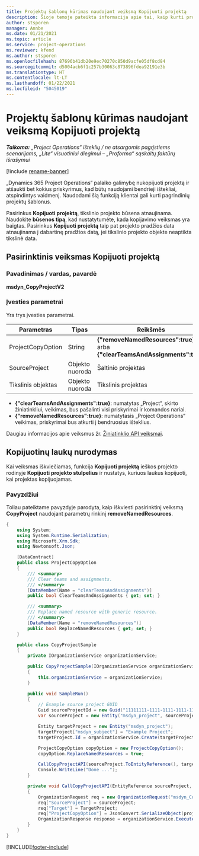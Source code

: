```yaml
---
title: Projektų šablonų kūrimas naudojant veiksmą Kopijuoti projektą
description: Šioje temoje pateikta informacija apie tai, kaip kurti projektų šablonus naudojant pasirinktinį veiksmą Kopijuoti projektą.
author: stsporen
manager: Annbe
ms.date: 01/21/2021
ms.topic: article
ms.service: project-operations
ms.reviewer: kfend
ms.author: stsporen
ms.openlocfilehash: 87696b41db20e9ec70270c850d9acfe05df8cd84
ms.sourcegitcommit: d5004acb6f1c257b30063c873896fdea92191e3b
ms.translationtype: HT
ms.contentlocale: lt-LT
ms.lasthandoff: 01/22/2021
ms.locfileid: "5045019"
---
```

# <a name="develop-project-templates-with-copy-project"></a>Projektų šablonų kūrimas naudojant veiksmą Kopijuoti projektą

_**Taikoma:** „Project Operations“ išteklių / ne atsargomis pagrįstiems scenarijams, „Lite“ visuotiniui diegimui – „Proforma“ sąskaitų faktūrų išrašymui_

[!include [rename-banner](~/includes/cc-data-platform-banner.md)]

„Dynamics 365 Project Operations“ palaiko galimybę nukopijuoti projektą ir atšaukti bet kokius priskyrimus, kad būtų naudojami bendrieji ištekliai, atspindintys vaidmenį. Naudodami šią funkciją klientai gali kurti pagrindinių projektų šablonus.

Pasirinkus **Kopijuoti projektą**, tikslinio projekto būsena atnaujinama. Naudokite **būsenos tipą**, kad nustatytumėte, kada kopijavimo veiksmas yra baigtas. Pasirinkus **Kopijuoti projektą** taip pat projekto pradžios data atnaujinama į dabartinę pradžios datą, jei tikslinio projekto objekte neaptikta tikslinė data.

## <a name="copy-project-custom-action"></a>Pasirinktinis veiksmas Kopijuoti projektą 

### <a name="name"></a>Pavadinimas / vardas, pavardė 

**msdyn_CopyProjectV2**

### <a name="input-parameters"></a>Įvesties parametrai
Yra trys įvesties parametrai.

| Parametras          | Tipas   | Reikšmės                                                   | 
|--------------------|--------|----------------------------------------------------------|
| ProjectCopyOption  | String | **{"removeNamedResources":true}** arba **{"clearTeamsAndAssignments":true}** |
| SourceProject      | Objekto nuoroda | Šaltinio projektas |
| Tikslinis objektas             | Objekto nuoroda | Tikslinis projektas |


- **{"clearTeamsAndAssignments":true}**: numatytas „Project“, skirto žiniatinkliui, veikimas, bus pašalinti visi priskyrimai ir komandos nariai.
- **{"removeNamedResources":true}**: numatytasis „Project Operations“ veikimas, priskyrimai bus atkurti į bendruosius išteklius.

Daugiau informacijos apie veiksmus žr. [Žiniatinklio API veiksmai](https://docs.microsoft.com/powerapps/developer/common-data-service/webapi/use-web-api-actions).

## <a name="specify-fields-to-copy"></a>Kopijuotinų laukų nurodymas 
Kai veiksmas iškviečiamas, funkcija **Kopijuoti projektą** ieškos projekto rodinyje **Kopijuoti projekto stulpelius** ir nustatys, kuriuos laukus kopijuoti, kai projektas kopijuojamas.


### <a name="example"></a>Pavyzdžiui
Toliau pateiktame pavyzdyje parodyta, kaip iškviesti pasirinktinį veiksmą **CopyProject** naudojant parametrų rinkinį **removeNamedResources**.
```C#
{
    using System;
    using System.Runtime.Serialization;
    using Microsoft.Xrm.Sdk;
    using Newtonsoft.Json;

    [DataContract]
    public class ProjectCopyOption
    {
        /// <summary>
        /// Clear teams and assignments.
        /// </summary>
        [DataMember(Name = "clearTeamsAndAssignments")]
        public bool ClearTeamsAndAssignments { get; set; }

        /// <summary>
        /// Replace named resource with generic resource.
        /// </summary>
        [DataMember(Name = "removeNamedResources")]
        public bool ReplaceNamedResources { get; set; }
    }

    public class CopyProjectSample
    {
        private IOrganizationService organizationService;

        public CopyProjectSample(IOrganizationService organizationService)
        {
            this.organizationService = organizationService;
        }

        public void SampleRun()
        {
            // Example source project GUID
            Guid sourceProjectId = new Guid("11111111-1111-1111-1111-111111111111");
            var sourceProject = new Entity("msdyn_project", sourceProjectId);

            Entity targetProject = new Entity("msdyn_project");
            targetProject["msdyn_subject"] = "Example Project";
            targetProject.Id = organizationService.Create(targetProject);

            ProjectCopyOption copyOption = new ProjectCopyOption();
            copyOption.ReplaceNamedResources = true;

            CallCopyProjectAPI(sourceProject.ToEntityReference(), targetProject.ToEntityReference(), copyOption);
            Console.WriteLine("Done ...");
        }

        private void CallCopyProjectAPI(EntityReference sourceProject, EntityReference TargetProject, ProjectCopyOption projectCopyOption)
        {
            OrganizationRequest req = new OrganizationRequest("msdyn_CopyProjectV2");
            req["SourceProject"] = sourceProject;
            req["Target"] = TargetProject;
            req["ProjectCopyOption"] = JsonConvert.SerializeObject(projectCopyOption);
            OrganizationResponse response = organizationService.Execute(req);
        }
    }
}
```


[!INCLUDE[footer-include](../includes/footer-banner.md)]